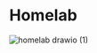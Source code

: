 # Homelab

![homelab drawio (1)](https://github.com/user-attachments/assets/183f7a04-d23b-4e0e-8b47-9574d2751bc7)
